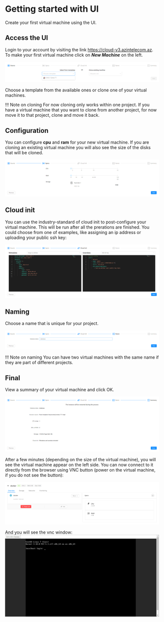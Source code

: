 # Getting started with UI

Create your first virtual machine using the UI.

## Access the UI
Login to your account by visiting the link <https://cloud-v3.azintelecom.az>. 
To make your first virtual machine click on ***New Machine*** on the left.

![choose template](./images/intro/choose-templates.png)

Choose a template from the available ones or clone one of your virtual machines.

!!! Note on cloning
    For now cloning only works within one project. If you have a virtual machine that you want to clone from another project, for now move it to that project, clone and move it back.

## Configuration

You can configure **cpu** and **ram** for your new virtual machine. If you are cloning an existing virtual machine you will also see the size of the disks that will be cloned.

![configure](./images/intro/configure.png)

## Cloud init

You can use the industry-standard of cloud init to post-configure your virtual machine. This will be run after all the prerations are finished. You could choose from one of examples, like assigning an ip address or uploading your public ssh key:

![cloud-init](./images/intro/cloud-init.png)

## Naming

Choose a name that is unique for your project.

![name](./images/intro/name.png)


!!! Note on naming
    You can have two virtual machines with the same name if they are part of different projects.

## Final

View a summary of your virtual machine and click OK.

![summary](./images/intro/summary.png)

After a few minutes (depending on the size of the virtual machine), you will see the virtual machine appear on the left side. You can now connect to it directly from the browser using VNC button (power on the virtual machine, if you do not see the button):

![vnc-button](./images/intro/vnc-button.png)

And you will see the vnc window:
![vnc](./images/intro/vnc.png)
